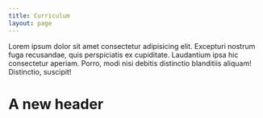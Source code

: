 ```yaml
---
title: Curriculum
layout: page
---
```


Lorem ipsum dolor sit amet consectetur adipisicing elit. Excepturi nostrum fuga recusandae, quis perspiciatis ex
cupiditate. Laudantium ipsa hic consectetur aperiam. Porro, modi nisi debitis distinctio blanditiis aliquam! Distinctio,
suscipit!


# A new header
